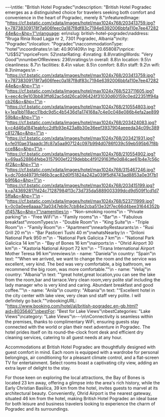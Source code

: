 ---\ntitle: "British Hotel Pogradec"\ndescription: "British Hotel Pogradec emerges as a distinguished choice for travelers seeking both comfort and convenience in the heart of Pogradec, merely 8."\nfeaturedImage: "https://cf.bstatic.com/xdata/images/hotel/max1024x768/203413759.jpg?k=78738309178f7a606feec0a187f8df83c7194e6392006bbfa110e7ee4728244e&o=&hp=1"\nlanguage: en\nslug: british-hotel-pogradec\naddress: "Rruga Rinia Road Lagja nr 2, 7301 Pogradec, Albania"\ncity: "Pogradec"\nlocation: "Pogradec"\naccommodationType: "hotel"\ncoordinates:\n  lat: 40.901409\n  lng: 20.658087\nprice: "US$52"\npriceFrom: 52\nstarRating: 4\nrating: 8.8\nratingWords: "Very Good"\nnumberOfReviews: 236\nratings:\n  overall: 8.8\n  location: 9.5\n  cleanliness: 8.7\n  facilities: 8.4\n  value: 8.5\n  comfort: 8.8\n  staff: 9.2\n  wifi: 8.3\nimages:\n  - "https://cf.bstatic.com/xdata/images/hotel/max1024x768/203413759.jpg?k=78738309178f7a606feec0a187f8df83c7194e6392006bbfa110e7ee4728244e&o=&hp=1"\n  - "https://cf.bstatic.com/xdata/images/hotel/max1024x768/523711605.jpg?k=eec4c9e103bb83ffd62ac5dd26ca096424f31030d60159c0ed22351ff94acb26&o=&hp=1"\n  - "https://cf.bstatic.com/xdata/images/hotel/max1024x768/210554803.jpg?k=1ea1bb118acc11bdc9d5c4b5436d1a174168a7c4e0c048e086b4efa2ae89959b&o=&hp=1"\n  - "https://cf.bstatic.com/xdata/images/hotel/max1024x768/203424083.jpg?k=c4d46a1841eabfcc2dfb93e423a8b30e36eef3937904aeeeda34c09c389c8127&o=&hp=1"\n  - "https://cf.bstatic.com/xdata/images/hotel/max1024x768/203421931.jpg?k=fe010ae31aaadc3fc87a5aa907124c097b994d0786f039c59eb595b67f8bcce8&o=&hp=1"\n  - "https://cf.bstatic.com/xdata/images/hotel/max1024x768/210554902.jpg?k=69aa528864febe3157900ef2219debbc4f9129163ffe0d84cae61b4e7c56c4f2&o=&hp=1"\n  - "https://cf.bstatic.com/xdata/images/hotel/max1024x768/315467246.jpg?k=dc70dd4973fcf46b3cac82d0f51824a242a039f5df4743ad8853a0e3f7b1b9f6&o=&hp=1"\n  - "https://cf.bstatic.com/xdata/images/hotel/max1024x768/203415199.jpg?k=a743692817fd24c71287984f13c73d735da5889003399dcd9d509f1cd1d75ffa&o=&hp=1"\n  - "https://cf.bstatic.com/xdata/images/hotel/max1024x768/523711999.jpg?k=0c0a0ee6aaaa73a0347eb9c7cb84e2cba513e32f7ec66d4bee31644352bd1457&o=&hp=1"\namenities:\n  - "Non-smoking rooms"\n  - "Private parking"\n  - "Free WiFi"\n  - "Family rooms"\n  - "Bar"\n  - "Fabulous breakfast"\nroomTypes:\n  - "Double Room"\n  - "King Suite"\n  - "Triple Room"\n  - "Family Room"\n  - "Apartment"\nnearbyRestaurants:\n  - "Rusi Grill 20 m"\n  - "Bar Pasticeri Tushi 40 m"\nwhatsNearby:\n  - "Driloni National Park 950 m"\n  - "National Park Galicica 7 km"\n  - "National Park Galicica 14 km"\n  - "Bay of Bones 16 km"\nairports:\n  - "Ohrid Airport 30 km"\n  - "Kastoria National Airport 72 km"\n  - "Tirana International Airport Mother Teresa 96 km"\nreviews:\n  - name: "Daniela"\n    country: "Spain"\n    text: "“When we arrived, we want to change the room and the service was excellent, very kind. The bed was very comfortable, a big bathroom, we recommend the big room, was more comfortable.”"\n  - name: "Veliaj"\n    country: "Albania"\n    text: "“great hotel,great location,you can see the lake from the room,bar and tarrace.Very clean room,very polite staf including the lady manager who is very kind and caring.
Abundant breakfast and good coffee.”"\n  - name: "Anila"\n    country: "Albania"\n    text: "“Excellent hotel in the city center with lake view, very clean snd staff very polite. I will definitely go back.”"\nbookingURL: "https://www.booking.com/hotel/al/british-pogradec.en-gb.html?aid=8035640"\nbestFor: "Best for Lake Views"\nbestCategories: "Lake Views"\ncategory: "Lake Views"\n---\n\nConnectivity is seamless within the premises, thanks to complimentary WiFi, ensuring guests stay connected with the world or plan their next adventure in Pogradec. The hotel prides itself on its round-the-clock front desk and efficient dry cleaning services, catering to all guest needs at any hour.

Accommodations at British Hotel Pogradec are thoughtfully designed with guest comfort in mind. Each room is equipped with a wardrobe for personal belongings, air conditioning for a pleasant climate control, and a flat-screen TV for entertainment. Select rooms boast a captivating city view, adding an extra layer of delight to the stay.

For those keen on exploring the local attractions, the Bay of Bones is located 23 km away, offering a glimpse into the area's rich history, while the Early Christian Basilica, 39 km from the hotel, invites guests to marvel at its architectural beauty. Conveniently, Ohrid Airport is the nearest gateway, situated 46 km from the hotel, making British Hotel Pogradec an ideal base for both leisure and business travelers looking to experience the charm of Pogradec and its surroundings.